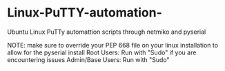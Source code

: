 # Linux-PuTTY-automation-
Ubuntu Linux PuTTy automattion scripts through netmiko and pyserial 

NOTE: make sure to override your PEP 668 file on your linux installation to allow for the pyserial install
Root Users: Run with "Sudo" if you are encountering issues
Admin/Base Users: Run with "Sudo"
